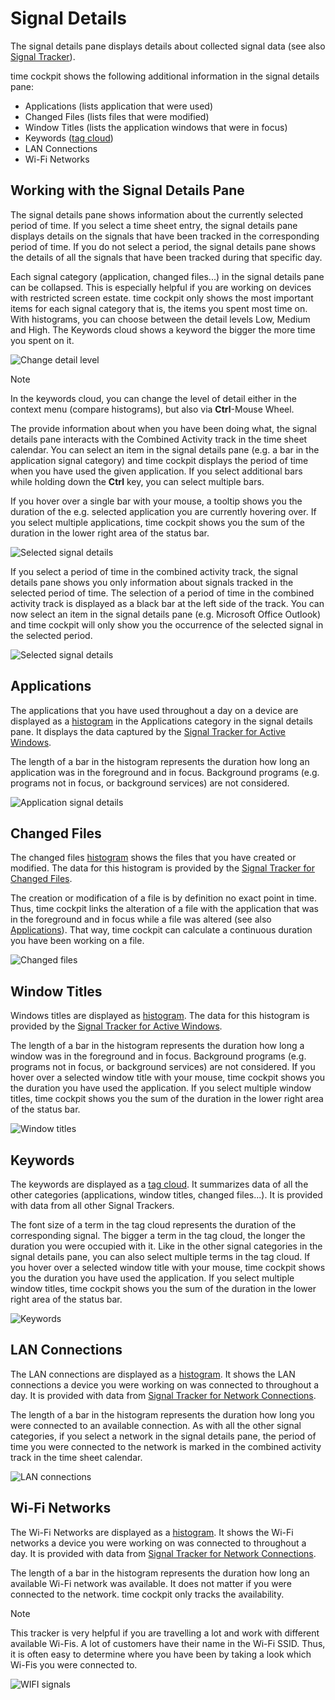# Signal Details

The signal details pane displays details about collected signal data (see also [Signal Tracker](~/doc/signal-tracker/overview.md)).

time cockpit shows the following additional information in the signal details pane:

- Applications (lists application that were used)
- Changed Files (lists files that were modified)
- Window Titles (lists the application windows that were in focus)
- Keywords ([tag cloud](http://en.wikipedia.org/wiki/Tag_cloud))
- LAN Connections
- Wi-Fi Networks

## Working with the Signal Details Pane

The signal details pane shows information about the currently selected period of time. If you select a time sheet entry, the signal details pane displays details on the signals that have been tracked in the corresponding period of time. If you do not select a period, the signal details pane shows the details of all the signals that have been tracked during that specific day.

Each signal category (application, changed files...) in the signal details pane can be collapsed. This is especially helpful if you are working on devices with restricted screen estate. time cockpit only shows the most important items for each signal category that is, the items you spent most time on. With histograms, you can choose between the detail levels Low, Medium and High. The Keywords cloud shows a keyword the bigger the more time you spent on it.

![Change detail level](images/change-detail-level.png "Change detail level")

> [!NOTE]
In the keywords cloud, you can change the level of detail either in the context menu (compare histograms), but also via **Ctrl**-Mouse Wheel.

The provide information about when you have been doing what, the signal details pane interacts with the Combined Activity track in the time sheet calendar. You can select an item in the signal details pane (e.g. a bar in the application signal category) and time cockpit displays the period of time when you have used the given application. If you select additional bars while holding down the **Ctrl** key, you can select multiple bars.

If you hover over a single bar with your mouse, a tooltip shows you the duration of the e.g. selected application you are currently hovering over. If you select multiple applications, time cockpit shows you the sum of the duration in the lower right area of the status bar.

![Selected signal details](images/signal-detail-pane-interaction-selected.png "Selected signal details")

If you select a period of time in the combined activity track, the signal details pane shows you only information about signals tracked in the selected period of time. The selection of a period of time in the combined activity track is displayed as a black bar at the left side of the track. You can now select an item in the signal details pane (e.g. Microsoft Office Outlook) and time cockpit will only show you the occurrence of the selected signal in the selected period.

![Selected signal details](images/signal-detail-pane-interaction.png "Selected signal details")

## Applications

The applications that you have used throughout a day on a device are displayed as a [histogram](https://en.wikipedia.org/wiki/Histogram) in the Applications category in the signal details pane. It displays the data captured by the [Signal Tracker for Active Windows](~/doc/signal-tracker/active-windows.md).

The length of a bar in the histogram represents the duration how long an application was in the foreground and in focus. Background programs (e.g. programs not in focus, or background services) are not considered.

![Application signal details](images/applications.png "Application signal details")

## Changed Files

The changed files [histogram](https://en.wikipedia.org/wiki/Histogram) shows the files that you have created or modified. The data for this histogram is provided by the [Signal Tracker for Changed Files](~/doc/signal-tracker/changed-files.md).

The creation or modification of a file is by definition no exact point in time. Thus, time cockpit links the alteration of a file with the application that was in the foreground and in focus while a file was altered (see also [Applications](#applications)). That way, time cockpit can calculate a continuous duration you have been working on a file.

![Changed files](images/changed-files.png "Changed files")

## Window Titles

Windows titles are displayed as [histogram](https://en.wikipedia.org/wiki/Histogram). The data for this histogram is provided by the [Signal Tracker for Active Windows](~/doc/signal-tracker/active-windows.md).

The length of a bar in the histogram represents the duration how long a window was in the foreground and in focus. Background programs (e.g. programs not in focus, or background services) are not considered. If you hover over a selected window title with your mouse, time cockpit shows you the duration you have used the application. If you select multiple window titles, time cockpit shows you the sum of the duration in the lower right area of the status bar.

![Window titles](images/window-titles.png "Window titles")

## Keywords

The keywords are displayed as a [tag cloud](https://en.wikipedia.org/wiki/Tag_cloud). It summarizes data of all the other categories (applications, window titles, changed files...). It is provided with data from all other Signal Trackers.

The font size of a term in the tag cloud represents the duration of the corresponding signal. The bigger a term in the tag cloud, the longer the duration you were occupied with it. Like in the other signal categories in the signal details pane, you can also select multiple terms in the tag cloud. If you hover over a selected window title with your mouse, time cockpit shows you the duration you have used the application. If you select multiple window titles, time cockpit shows you the sum of the duration in the lower right area of the status bar.

![Keywords](images/keywords.png "Keywords")

## LAN Connections

The LAN connections are displayed as a [histogram](https://en.wikipedia.org/wiki/Histogram). It shows the LAN connections a device you were working on was connected to throughout a day. It is provided with data from [Signal Tracker for Network Connections](~/doc/signal-tracker/network-connections.md).

The length of a bar in the histogram represents the duration how long you were connected to an available connection. As with all the other signal categories, if you select a network in the signal details pane, the period of time you were connected to the network is marked in the combined activity track in the time sheet calendar.

![LAN connections](images/lan-connections.png "LAN connections")

## Wi-Fi Networks

The Wi-Fi Networks are displayed as a [histogram](https://en.wikipedia.org/wiki/Histogram). It shows the Wi-Fi networks a device you were working on was connected to throughout a day. It is provided with data from [Signal Tracker for Network Connections](~/doc/signal-tracker/network-connections.md).

The length of a bar in the histogram represents the duration how long an available Wi-Fi network was available. It does not matter if you were connected to the network. time cockpit only tracks the availability.

> [!NOTE]
This tracker is very helpful if you are travelling a lot and work with different available Wi-Fis. A lot of customers have their name in the Wi-Fi SSID. Thus, it is often easy to determine where you have been by taking a look which Wi-Fis you were connected to.

![WIFI signals](images/wifi-signals.png "WIFI signals")
